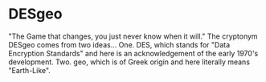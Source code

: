 # DESgeo
"The Game that changes, you just never know when it will."  The cryptonym DESgeo comes from two ideas... One. DES, which stands for "Data Encryption Standards" and here is an acknowledgement of the early 1970's development.  Two. geo, which is of Greek origin and here literally means "Earth-Like".
